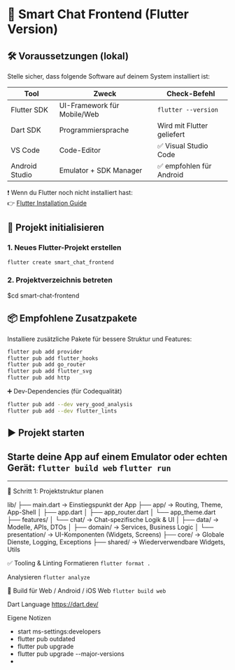 # 🧠 Smart Chat Frontend (Flutter Version)

## 🛠️ Voraussetzungen (lokal)

Stelle sicher, dass folgende Software auf deinem System installiert ist:

| Tool             | Zweck                        | Check-Befehl             |
|------------------|-------------------------------|--------------------------|
| Flutter SDK      | UI-Framework für Mobile/Web   | `flutter --version`      |
| Dart SDK         | Programmiersprache            | Wird mit Flutter geliefert |
| VS Code          | Code-Editor                   | ✅ Visual Studio Code     |
| Android Studio   | Emulator + SDK Manager        | ✅ empfohlen für Android  |

❗ Wenn du Flutter noch nicht installiert hast:  
👉 [Flutter Installation Guide](https://docs.flutter.dev/get-started/install)

## 🚀 Projekt initialisieren

### 1. Neues Flutter-Projekt erstellen

```bash
flutter create smart_chat_frontend 
```

### 2. Projektverzeichnis betreten
$cd smart-chat-frontend



## 📦 Empfohlene Zusatzpakete

Installiere zusätzliche Pakete für bessere Struktur und Features:

```bash
flutter pub add provider
flutter pub add flutter_hooks
flutter pub add go_router
flutter pub add flutter_svg
flutter pub add http
```
➕ Dev-Dependencies (für Codequalität)
```bash
flutter pub add --dev very_good_analysis
flutter pub add --dev flutter_lints 
```



## ▶️ Projekt starten
Starte deine App auf einem Emulator oder echten Gerät:
```flutter build web```
```flutter run```
----------------------------------------------------------------------------
-----------------------------------------------------------------
🧱 Schritt 1: Projektstruktur planen

lib/
├── main.dart                → Einstiegspunkt der App
├── app/                    → Routing, Theme, App-Shell
│   ├── app.dart
│   ├── app_router.dart
│   └── app_theme.dart
├── features/
│   └── chat/               → Chat-spezifische Logik & UI
│       ├── data/           → Modelle, APIs, DTOs
│       ├── domain/         → Services, Business Logic
│       └── presentation/   → UI-Komponenten (Widgets, Screens)
├── core/                   → Globale Dienste, Logging, Exceptions
├── shared/                 → Wiederverwendbare Widgets, Utils


✅ Tooling & Linting
Formatieren
```flutter format .```


Analysieren
```flutter analyze```

📱 Build für Web / Android / iOS
Web
```flutter build web```

Dart Language
https://dart.dev/


Eigene Notizen
- start ms-settings:developers
- flutter pub outdated
- flutter pub upgrade
- flutter pub upgrade --major-versions
- 